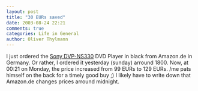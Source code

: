 ```yaml
---
layout: post
title: "30 EURs saved"
date: 2003-08-24 22:21
comments: true
categories: Life in General
author: Oliver Thylmann
---
```



I just ordered the [Sony  DVP-NS330](http://www.amazon.de/exec/obidos/ASIN/B00008IM88/) DVD Player in black from Amazon.de in Germany. Or rather, I ordered it yesterday (sunday) arround 1800. Now, at 00:21 on Monday, the price increased from 99 EURs to 129 EURs. /me pats himself on the back for a timely good buy ;) I likely have to write down that Amazon.de changes prices arround midnight.


